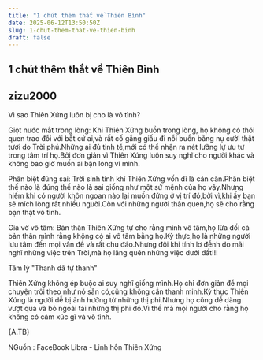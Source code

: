 ```yaml
---
title: "1 chút thêm thắt về Thiên Bình"
date: 2025-06-12T13:50:50Z
slug: 1-chut-them-that-ve-thien-binh
draft: false
---
```


## 1 chút thêm thắt về Thiên Bình

## zizu2000

Vì sao Thiên Xứng luôn bị cho là vô tình?

Giọt nước mắt trong lòng:
Khi Thiên Xứng buồn trong lòng, họ không có thói quen trao đổi với bất cứ ai,và rất cố gắng giấu đi nỗi buồn bằng nụ cười thật tươi do Trời phú.Những ai đủ tinh tế,mới có thể nhận ra nét lưỡng lự ưu tư trong tâm trí họ.Bởi đơn giản vì Thiên Xứng luôn suy nghĩ cho người khác và không bao giờ muốn ai bận lòng vì mình.

Phân biệt đúng sai:
Trời sinh tính khí Thiên Xứng vốn dĩ là cán cân.Phân biệt thế nào là đúng thế nào là sai giống như một sứ mệnh của họ vậy.Nhưng hiếm khi có người khôn ngoan nào lại muốn đứng ở vị trí đó,bởi vì,khi ấy bạn sẽ mích lòng rất nhiều người.Còn với những người thân quen,họ sẽ cho rằng bạn thật vô tình.

Giả vờ vô tâm:
Bản thân Thiên Xứng tự cho rằng mình vô tâm,họ lừa dối cả bản thân mình rằng không có ai vô tâm bằng họ.Kỳ thực,họ là những người lưu tâm đến mọi vấn đề và rất chu đáo.Nhưng đôi khi tính lơ đễnh do mãi nghĩ những việc trên Trời,mà họ lãng quên những việc dưới đất!!!

Tâm lý "Thanh dã tự thanh"

Thiên Xứng không ép buộc ai suy nghĩ giống mình.Họ chỉ đơn giản để mọi chuyện trôi theo như nó sẵn có,cũng không cần thanh minh.Kỳ thực Thiên Xứng là người dễ bị ảnh hưởng từ những thị phi.Nhưng họ cũng dễ dàng vượt qua và bỏ ngoài tai những thị phi đó.Vì thế mà mọi người cho rằng họ không có cảm xúc gì và vô tình.

{A.TB}
 
NGuồn : FaceBook Libra - Linh hồn Thiên Xứng